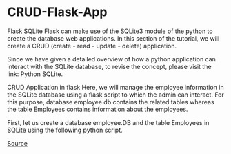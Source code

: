 # CRUD-Flask-App
Flask SQLite
Flask can make use of the SQLite3 module of the python to create the database web applications. In this section of the tutorial, we will create a CRUD (create - read - update - delete) application.

Since we have given a detailed overview of how a python application can interact with the SQLite database, to revise the concept, please visit the link: Python SQLite.

CRUD Application in flask
Here, we will manage the employee information in the SQLite database using a flask script to which the admin can interact. For this purpose, database employee.db contains the related tables whereas the table Employees contains information about the employees.

First, let us create a database employee.DB and the table Employees in SQLite using the following python script.

[Source](https://www.javatpoint.com/flask-sqlite)

